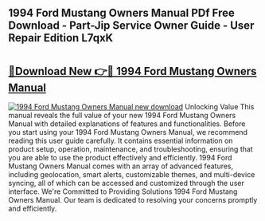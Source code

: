 ## 1994 Ford Mustang Owners Manual PDf Free Download - Part-Jip Service Owner Guide - User Repair Edition L7qxK

# <h2><a href="http://bc25246.oget.top/?id=1994+Ford+Mustang+Owners+Manual">🔗Download New 👉🔴 1994 Ford Mustang Owners Manual</a></h2>

[![1994 Ford Mustang Owners Manual new download](https://i.imgur.com/5g1atiW.png)](http://bc25246.oget.top/?id=1994+Ford+Mustang+Owners+Manual)
Unlocking Value This manual reveals the full value of your new 1994 Ford Mustang Owners Manual with detailed explanations of features and functionalities. Before you start using your 1994 Ford Mustang Owners Manual, we recommend reading this user guide carefully. It contains essential information on product setup, operation, maintenance, and troubleshooting, ensuring that you are able to use the product effectively and efficiently. 1994 Ford Mustang Owners Manual comes with an array of advanced features, including geolocation, smart alerts, customizable themes, and multi-device syncing, all of which can be accessed and customized through the user interface. We're Committed to Providing Solutions 1994 Ford Mustang Owners Manual. Our team is dedicated to resolving your concerns promptly and efficiently.
